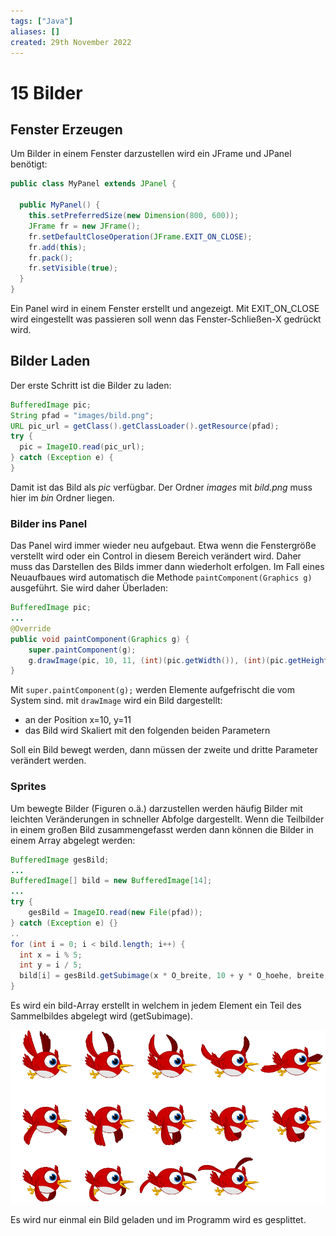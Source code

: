 ```yaml
---
tags: ["Java"]
aliases: []
created: 29th November 2022
---
```


# 15 Bilder

## Fenster Erzeugen

Um Bilder in einem Fenster darzustellen wird ein JFrame und JPanel benötigt:

```java
public class MyPanel extends JPanel {

  public MyPanel() {
    this.setPreferredSize(new Dimension(800, 600));
	JFrame fr = new JFrame();
	fr.setDefaultCloseOperation(JFrame.EXIT_ON_CLOSE);
	fr.add(this);
	fr.pack();
	fr.setVisible(true);
  }
}
```

Ein Panel wird in einem Fenster erstellt und angezeigt. Mit EXIT_ON_CLOSE wird eingestellt was passieren soll wenn das Fenster-Schließen-X gedrückt wird.

## Bilder Laden

Der erste Schritt ist die Bilder zu laden:

```java
BufferedImage pic;
String pfad = "images/bild.png";
URL pic_url = getClass().getClassLoader().getResource(pfad);
try {
  pic = ImageIO.read(pic_url);
} catch (Exception e) {
}
```

Damit ist das Bild als *pic* verfügbar. Der Ordner *images* mit *bild.png* muss hier im *bin* Ordner liegen.

### Bilder ins Panel

Das Panel wird immer wieder neu aufgebaut. Etwa wenn die Fenstergröße verstellt wird oder ein Control in diesem Bereich verändert wird. Daher muss das Darstellen des Bilds immer dann wiederholt erfolgen. Im Fall eines Neuaufbaues wird automatisch die Methode `paintComponent(Graphics g)` ausgeführt. Sie wird daher Überladen:

```java
BufferedImage pic;
...
@Override
public void paintComponent(Graphics g) {
	super.paintComponent(g);
	g.drawImage(pic, 10, 11, (int)(pic.getWidth()), (int)(pic.getHeight()), null);
}
```

Mit `super.paintComponent(g);` werden Elemente aufgefrischt die vom System sind. mit `drawImage` wird ein Bild dargestellt:

- an der Position x=10, y=11
- das Bild wird Skaliert mit den folgenden beiden Parametern

Soll ein Bild bewegt werden, dann müssen der zweite und dritte Parameter verändert werden.

### Sprites

Um bewegte Bilder (Figuren o.ä.) darzustellen werden häufig Bilder mit leichten Veränderungen in schneller Abfolge dargestellt. Wenn die Teilbilder in einem großen Bild zusammengefasst werden dann können die Bilder in einem Array abgelegt werden:

```java
BufferedImage gesBild;
...
BufferedImage[] bild = new BufferedImage[14];
...
try {
    gesBild = ImageIO.read(new File(pfad));
} catch (Exception e) {}    
..
for (int i = 0; i < bild.length; i++) {
  int x = i % 5;
  int y = i / 5;
  bild[i] = gesBild.getSubimage(x * O_breite, 10 + y * O_hoehe, breite, hoehe);
}
```

Es wird ein bild-Array erstellt in welchem in jedem Element ein Teil des Sammelbildes abgelegt wird (getSubimage).

![bird](assets/bird.png)

Es wird nur einmal ein Bild geladen und im Programm wird es gesplittet.